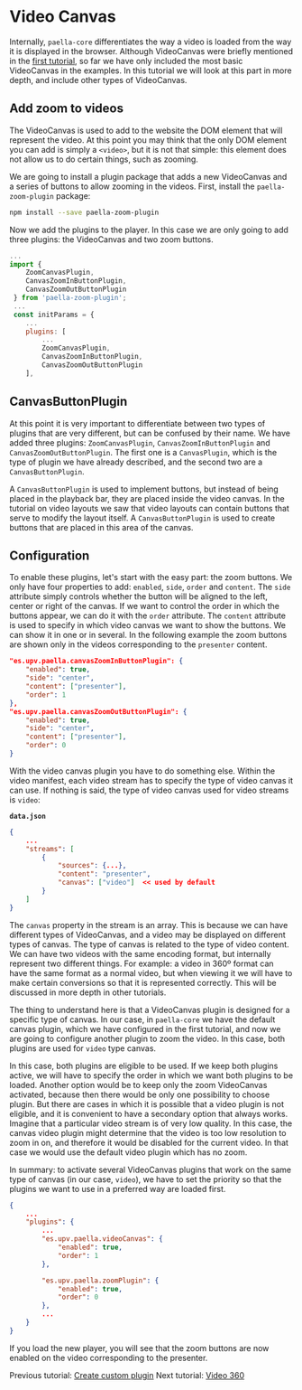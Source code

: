 # Video Canvas

Internally, `paella-core` differentiates the way a video is loaded from the way it is displayed in the browser. Although VideoCanvas were briefly mentioned in the [first tutorial](quick_start.md), so far we have only included the most basic VideoCanvas in the examples. In this tutorial we will look at this part in more depth, and include other types of VideoCanvas.

## Add zoom to videos

The VideoCanvas is used to add to the website the DOM element that will represent the video. At this point you may think that the only DOM element you can add is simply a `<video>`, but it is not that simple: this element does not allow us to do certain things, such as zooming.

We are going to install a plugin package that adds a new VideoCanvas and a series of buttons to allow zooming in the videos. First, install the `paella-zoom-plugin` package:

```sh
npm install --save paella-zoom-plugin
```

Now we add the plugins to the player. In this case we are only going to add three plugins: the VideoCanvas and two zoom buttons.

```js
...
import { 
    ZoomCanvasPlugin,
    CanvasZoomInButtonPlugin,
    CanvasZoomOutButtonPlugin
 } from 'paella-zoom-plugin';
 ...
 const initParams = {
    ...
    plugins: [
        ...
        ZoomCanvasPlugin,
        CanvasZoomInButtonPlugin,
        CanvasZoomOutButtonPlugin
    ],
```

## CanvasButtonPlugin

At this point it is very important to differentiate between two types of plugins that are very different, but can be confused by their name. We have added three plugins: `ZoomCanvasPlugin`, `CanvasZoomInButtonPlugin` and `CanvasZoomOutButtonPlugin`. The first one is a `CanvasPlugin`, which is the type of plugin we have already described, and the second two are a `CanvasButtonPlugin`.

A `CanvasButtonPlugin` is used to implement buttons, but instead of being placed in the playback bar, they are placed inside the video canvas. In the tutorial on video layouts we saw that video layouts can contain buttons that serve to modify the layout itself. A `CanvasButtonPlugin` is used to create buttons that are placed in this area of the canvas.

## Configuration

To enable these plugins, let's start with the easy part: the zoom buttons. We only have four properties to add: `enabled`, `side`, `order` and `content`. The `side` attribute simply controls whether the button will be aligned to the left, center or right of the canvas. If we want to control the order in which the buttons appear, we can do it with the `order` attribute. The `content` attribute is used to specify in which video canvas we want to show the buttons. We can show it in one or in several. In the following example the zoom buttons are shown only in the videos corresponding to the `presenter` content.

```json
"es.upv.paella.canvasZoomInButtonPlugin": {
    "enabled": true,
    "side": "center",
    "content": ["presenter"],
    "order": 1
},
"es.upv.paella.canvasZoomOutButtonPlugin": {
    "enabled": true,
    "side": "center",
    "content": ["presenter"],
    "order": 0
}
```

With the video canvas plugin you have to do something else. Within the video manifest, each video stream has to specify the type of video canvas it can use. If nothing is said, the type of video canvas used for video streams is `video`:

**`data.json`**

```json
{
    ...
    "streams": [
        {
            "sources": {...},
            "content": "presenter",
            "canvas": ["video"]  << used by default
        }
    ]
}
```

The `canvas` property in the stream is an array. This is because we can have different types of VideoCanvas, and a video may be displayed on different types of canvas. The type of canvas is related to the type of video content. We can have two videos with the same encoding format, but internally represent two different things. For example: a video in 360º format can have the same format as a normal video, but when viewing it we will have to make certain conversions so that it is represented correctly. This will be discussed in more depth in other tutorials.

The thing to understand here is that a VideoCanvas plugin is designed for a specific type of canvas. In our case, in `paella-core` we have the default canvas plugin, which we have configured in the first tutorial, and now we are going to configure another plugin to zoom the video. In this case, both plugins are used for `video` type canvas.

In this case, both plugins are eligible to be used. If we keep both plugins active, we will have to specify the order in which we want both plugins to be loaded. Another option would be to keep only the zoom VideoCanvas activated, because then there would be only one possibility to choose plugin. But there are cases in which it is possible that a video plugin is not eligible, and it is convenient to have a secondary option that always works. Imagine that a particular video stream is of very low quality. In this case, the canvas video plugin might determine that the video is too low resolution to zoom in on, and therefore it would be disabled for the current video. In that case we would use the default video plugin which has no zoom.

In summary: to activate several VideoCanvas plugins that work on the same type of canvas (in our case, `video`), we have to set the priority so that the plugins we want to use in a preferred way are loaded first.

```json
{
    ...
    "plugins": {
        ...
        "es.upv.paella.videoCanvas": {
            "enabled": true,
            "order": 1
        },

        "es.upv.paella.zoomPlugin": {
            "enabled": true,
            "order": 0
        },
        ...
    }
}
```

If you load the new player, you will see that the zoom buttons are now enabled on the video corresponding to the presenter.

Previous tutorial: [Create custom plugin](create_custom_plugin.md)
Next tutorial: [Video 360](video_360.md)
